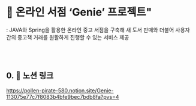 # 🌱 온라인 서점 ‘Genie’ 프로젝트"
: JAVA와 Spring을 활용한 온라인 중고 서점을 구축해 새 도서 판매와 더불어 사용자 간의 중고책 거래를 원활하게 진행할 수 있는 서비스 제공

<br>

<br>

## 0. 🌼 노션 링크 
   https://pollen-pirate-580.notion.site/Genie-113075e77c7f8083b4bfe9bec7bdb8fa?pvs=4

<br>
